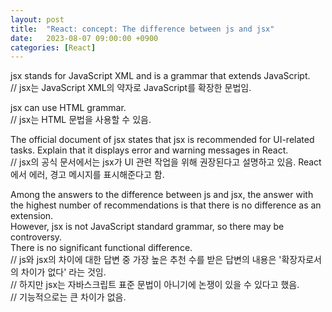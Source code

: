 ```yaml
---
layout: post
title:  "React: concept: The difference between js and jsx"
date:   2023-08-07 09:00:00 +0900
categories: [React]
---
```


jsx stands for JavaScript XML and is a grammar that extends JavaScript.   
// jsx는 JavaScript XML의 약자로 JavaScript를 확장한 문법임.   
   
jsx can use HTML grammar.   
// jsx는 HTML 문법을 사용할 수 있음.   
   
The official document of jsx states that jsx is recommended for UI-related tasks. Explain that it displays error and warning messages in React.   
// jsx의 공식 문서에서는 jsx가 UI 관련 작업을 위해 권장된다고 설명하고 있음. React에서 에러, 경고 메시지를 표시해준다고 함.   
   
Among the answers to the difference between js and jsx, the answer with the highest number of recommendations is that there is no difference as an extension.   
However, jsx is not JavaScript standard grammar, so there may be controversy.   
There is no significant functional difference.   
// js와 jsx의 차이에 대한 답변 중 가장 높은 추천 수를 받은 답변의 내용은 '확장자로서의 차이가 없다' 라는 것임.   
// 하지만 jsx는 자바스크립트 표준 문법이 아니기에 논쟁이 있을 수 있다고 했음.   
// 기능적으로는 큰 차이가 없음.   
